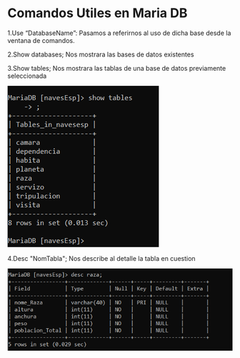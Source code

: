 # Comandos Utiles en Maria DB

1.Use “DatabaseName”: Pasamos a referirnos al uso de dicha base desde la ventana de comandos.

2.Show databases; Nos mostrara las bases de datos existentes

3.Show tables; Nos mostrara las tablas de una base de datos previamente seleccionada

![Click aquí](https://github.com/JrFerraz/BasesDatos2-Apuntes/blob/master/bd8.PNG)

4.Desc "NomTabla"; Nos describe al detalle la tabla en cuestion

![Click aquí](https://github.com/JrFerraz/BasesDatos2-Apuntes/blob/master/bd9.PNG)
